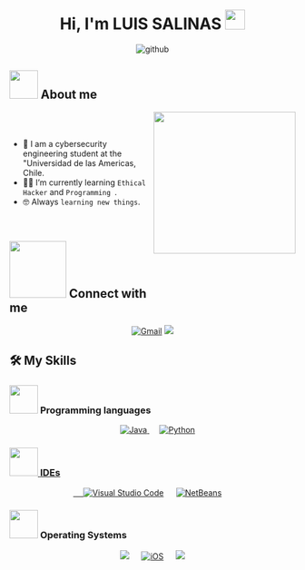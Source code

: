<h1 align="center">Hi, I'm LUIS SALINAS <img src="https://media.giphy.com/media/hvRJCLFzcasrR4ia7z/giphy.gif" width="35"></h1>

<p align="center">
  <img src="https://github.com/CyberSutro/CyberSutro/assets/170475784/46e3cfde-bb0d-493e-bea0-7a68f0b20785" alt="github">
</p>

	
## <picture><img src = "https://github.com/7oSkaaa/7oSkaaa/blob/main/Images/about_me.gif?raw=true" width = 50px></picture> About me

<picture> <img align="right" src="https://github.com/7oSkaaa/7oSkaaa/blob/main/Images/Right_Side.gif?raw=true" width = 250px></picture>

<br><br>

- :school: I am a cybersecurity engineering student at the "Universidad de las Americas, Chile.
- :student: I’m currently learning `Ethical Hacker` and `Programming `.
- :nerd_face: Always `learning new things`.
<br>

## <picture> <img src="https://github.com/7oSkaaa/7oSkaaa/blob/main/Images/Connect-with-me.gif?raw=true" width="100px"> </picture> Connect with me
<p align="center">
	<a href="mailto:salinas.licaf@gmail.com"><img img src="https://img.shields.io/badge/gmail-%23EA4335.svg?style=plastic&logo=gmail&logoColor=white" alt="Gmail"/></a>
        <a href="https://instagram.com/adan_salinasss"><img src="https://img.shields.io/badge/-@adan_salinasss-E4405F?style=flat&logo=Instagram&logoColor=white"/></a>

</p>

## 🛠️ My Skills

### <picture> <img src = "https://github.com/7oSkaaa/7oSkaaa/blob/main/Images/Programming_Languages.gif?raw=true" width = 50px>  </picture> Programming languages

<p align="center"> 
  &emsp; 

  <a href="https://www.java.com" target="_blank"> 
    <img alt="Java" src="https://img.shields.io/badge/Java-%23007396.svg?style=plastic&logo=java&logoColor=white">
  </a>
  &emsp;
   <a href="https://www.python.org" target="_blank">
    <img alt="Python" src="https://img.shields.io/badge/Python%20-%2314354C.svg?style=plastic&logo=python&logoColor=white">
	   
  
 ### <picture> <img src = "https://github.com/7oSkaaa/7oSkaaa/blob/main/Images/IDEs.gif?raw=true" width = 50px>  </picture> IDEs
<p align="center">
  &emsp;
  <a href="#"><img alt="Visual Studio Code" src="https://img.shields.io/badge/Visual%20Studio%20Code-0078d7.svg?style=plastic&logo=visual-studio-code&logoColor=white"></a>
  &emsp;
  <a href="#"><img alt="NetBeans" src="https://img.shields.io/badge/NetBeans-1B6AC6.svg?style=plastic&logo=apache-netbeans-ide&logoColor=white"></a>
  &emsp;
</p>

 ### <picture> <img src = "https://github.com/7oSkaaa/7oSkaaa/blob/main/Images/OS.gif?raw=true" width = 50px>  </picture> Operating Systems
 
<p align="center">
  &emsp;
    <a href="#"><img src="https://img.shields.io/badge/Linux-FCC624?style=plastic&logo=linux&logoColor=black"></a>
  &emsp;
  <a href="#"><img alt="iOS" src="https://img.shields.io/badge/iOS-000000?style=plastic&logo=ios&logoColor=white"></a>
  &emsp;
    <a href="#"><img src="https://img.shields.io/badge/Windows-0078D6?style=plastic&logo=windows&logoColor=white"></a>
  &emsp;

</p>
	


